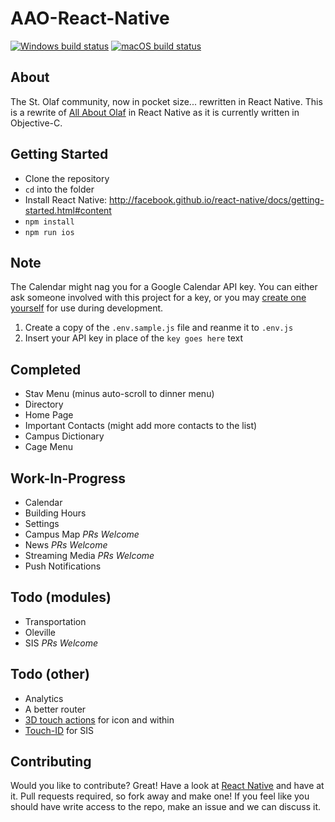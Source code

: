 # AAO-React-Native

[![Windows build status](https://ci.appveyor.com/api/projects/status/qi83hnivu0rkgbvo?svg=true)](https://ci.appveyor.com/project/hawkrives/aao-react-native)
[![macOS build status](https://travis-ci.org/StoDevX/AAO-React-Native.svg?branch=master)](https://travis-ci.org/StoDevX/AAO-React-Native)


## About
The St. Olaf community, now in pocket size... rewritten in React Native.  This is a rewrite of [All About Olaf](https://itunes.apple.com/us/app/all-about-olaf/id938588319) in React Native as it is currently written in Objective-C.

## Getting Started

- Clone the repository
- `cd` into the folder
- Install React Native: http://facebook.github.io/react-native/docs/getting-started.html#content
- `npm install`
- `npm run ios`

## Note
The Calendar might nag you for a Google Calendar API key. You can either ask someone involved with this project for a key, or you may [create one yourself](https://console.developers.google.com/projectselector/apis/credentials) for use during development.

1. Create a copy of the `.env.sample.js` file and reanme it to `.env.js`
2. Insert your API key in place of the `key goes here` text

## Completed
* Stav Menu (minus auto-scroll to dinner menu)
* Directory
* Home Page
* Important Contacts (might add more contacts to the list)
* Campus Dictionary
* Cage Menu

## Work-In-Progress
* Calendar
* Building Hours
* Settings
* Campus Map *PRs Welcome*
* News *PRs Welcome*
* Streaming Media *PRs Welcome*
* Push Notifications

## Todo (modules)
* Transportation
* Oleville
* SIS *PRs Welcome*

## Todo (other)
* Analytics
* A better router
* [3D touch actions](https://github.com/jordanbyron/react-native-quick-actions) for icon and within
* [Touch-ID](https://github.com/naoufal/react-native-touch-id) for SIS

## Contributing
Would you like to contribute? Great! Have a look at [React Native](http://facebook.github.io/react-native/docs/getting-started.html) and have at it. Pull requests required, so fork away and make one! If you feel like you should have write access to the repo, make an issue and we can discuss it.
